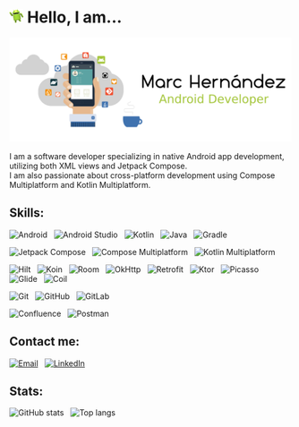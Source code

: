 <!-- Icon & intro -->
<h1 align="left">
  <picture>
    <source media="(prefers-color-scheme: dark)" srcset="./hi_android_robot.png" height="25">
    <img alt="" src="./hi_android_robot.png" height="25">
  </picture>
  Hello, I am...
</h1>

<!-- Header picture -->
<picture>
  <source media="(prefers-color-scheme: dark)" srcset="./dark_mode_header.png">
  <img alt="Marc Hernández" src="./light_mode_header.png">
</picture>

<!-- Text only -->
I am a software developer specializing in native Android app development, utilizing both XML views and Jetpack Compose.<br />
I am also passionate about cross-platform development using Compose Multiplatform and Kotlin Multiplatform.

<!-- Skills -->
## Skills:
<div>
<!-- Android -->
<a>
  <picture>
    <source media="(prefers-color-scheme: dark)" srcset="https://img.shields.io/badge/-Android-333333?style=plastic&logo=android" height="22">
    <img alt="Android" src="https://img.shields.io/badge/-Android-333333?style=plastic&logo=android" height="22">
  </picture>
</a>
&nbsp;
<!-- Android Studio -->
<a>
  <picture>
    <source media="(prefers-color-scheme: dark)" srcset="https://img.shields.io/badge/-Android%20Studio-333333?style=plastic&logo=android-studio" height="22">
    <img alt="Android Studio" src="https://img.shields.io/badge/-Android%20Studio-333333?style=plastic&logo=android-studio" height="22">
  </picture>
</a>
&nbsp;
<!-- Kotlin -->
<a>
  <picture>
    <source media="(prefers-color-scheme: dark)" srcset="https://img.shields.io/badge/-Kotlin-333333?style=plastic&logo=kotlin" height="22">
    <img alt="Kotlin" src="https://img.shields.io/badge/-Kotlin-333333?style=plastic&logo=kotlin" height="22">
  </picture>
</a>
&nbsp;
<!-- Java -->
<a>
  <picture>
    <source media="(prefers-color-scheme: dark)" srcset="https://img.shields.io/badge/-Java-333333?style=plastic&logo=openjdk" height="22">
    <img alt="Java" src="https://img.shields.io/badge/-Java-333333?style=plastic&logo=openjdk" height="22">
  </picture>
</a>
&nbsp;
<!-- Gradle -->
<a>
  <picture>
    <source media="(prefers-color-scheme: dark)" srcset="https://img.shields.io/badge/-Gradle-333333?style=plastic&logo=gradle" height="22">
    <img alt="Gradle" src="https://img.shields.io/badge/-Gradle-333333?style=plastic&logo=gradle" height="22">
  </picture>
</a>
&nbsp;
</div>
<p></p>

<div>
<!-- Jetpack Compose -->
<a>
  <picture>
    <source media="(prefers-color-scheme: dark)" srcset="https://img.shields.io/badge/-Jetpack%20Compose-333333?style=plastic&logo=jetpackcompose" height="22">
    <img alt="Jetpack Compose" src="https://img.shields.io/badge/-Jetpack%20Compose-333333?style=plastic&logo=jetpackcompose" height="22">
  </picture>
</a>
&nbsp;
<!-- Compose Multiplatform -->
<a>
  <picture>
    <source media="(prefers-color-scheme: dark)" srcset="https://img.shields.io/badge/-Compose%20Multiplatform-333333?style=plastic&logo=jetpackcompose" height="22">
    <img alt="Compose Multiplatform" src="https://img.shields.io/badge/-Compose%20Multiplatform-333333?style=plastic&logo=jetpackcompose" height="22">
  </picture>
</a>
&nbsp;
<!-- Kotlin Multiplatform -->
<a>
  <picture>
    <source media="(prefers-color-scheme: dark)" srcset="https://img.shields.io/badge/-Kotlin%20Multiplatform-333333?style=plastic&logo=kotlin" height="22">
    <img alt="Kotlin Multiplatform" src="https://img.shields.io/badge/-Kotlin%20Multiplatform-333333?style=plastic&logo=kotlin" height="22">
  </picture>
</a>
&nbsp;
</div>
<p></p>

<div>
<!-- Hilt -->
<a>
  <picture>
    <source media="(prefers-color-scheme: dark)" srcset="https://img.shields.io/badge/-Hilt-333333?style=plastic" height="22">
    <img alt="Hilt" src="https://img.shields.io/badge/-Hilt-333333?style=plastic" height="22">
  </picture>
</a>
&nbsp;
<!-- Koin -->
<a>
  <picture>
    <source media="(prefers-color-scheme: dark)" srcset="https://img.shields.io/badge/-Koin-333333?style=plastic" height="22">
    <img alt="Koin" src="https://img.shields.io/badge/-Koin-333333?style=plastic" height="22">
  </picture>
</a>
&nbsp;
<!-- Room -->
<a>
  <picture>
    <source media="(prefers-color-scheme: dark)" srcset="https://img.shields.io/badge/-Room-333333?style=plastic" height="22">
    <img alt="Room" src="https://img.shields.io/badge/-Room-333333?style=plastic" height="22">
  </picture>
</a>
&nbsp;
<!-- OkHttp -->
<a>
  <picture>
    <source media="(prefers-color-scheme: dark)" srcset="https://img.shields.io/badge/-OkHttp-333333?style=plastic" height="22">
    <img alt="OkHttp" src="https://img.shields.io/badge/-OkHttp-333333?style=plastic" height="22">
  </picture>
</a>
&nbsp;
<!-- Retrofit -->
<a>
  <picture>
    <source media="(prefers-color-scheme: dark)" srcset="https://img.shields.io/badge/-Retrofit-333333?style=plastic" height="22">
    <img alt="Retrofit" src="https://img.shields.io/badge/-Retrofit-333333?style=plastic" height="22">
  </picture>
</a>
&nbsp;
<!-- Ktor -->
<a>
  <picture>
    <source media="(prefers-color-scheme: dark)" srcset="https://img.shields.io/badge/-Ktor-333333?style=plastic" height="22">
    <img alt="Ktor" src="https://img.shields.io/badge/-Ktor-333333?style=plastic" height="22">
  </picture>
</a>
&nbsp;
<!-- Picasso -->
<a>
  <picture>
    <source media="(prefers-color-scheme: dark)" srcset="https://img.shields.io/badge/-Picasso-333333?style=plastic" height="22">
    <img alt="Picasso" src="https://img.shields.io/badge/-Picasso-333333?style=plastic" height="22">
  </picture>
</a>
&nbsp;
<!-- Glide -->
<a>
  <picture>
    <source media="(prefers-color-scheme: dark)" srcset="https://img.shields.io/badge/-Glide-333333?style=plastic" height="22">
    <img alt="Glide" src="https://img.shields.io/badge/-Glide-333333?style=plastic" height="22">
  </picture>
</a>
&nbsp;
<!-- Coil -->
<a>
  <picture>
    <source media="(prefers-color-scheme: dark)" srcset="https://img.shields.io/badge/-Coil-333333?style=plastic" height="22">
    <img alt="Coil" src="https://img.shields.io/badge/-Coil-333333?style=plastic" height="22">
  </picture>
</a>
&nbsp;
</div>
<p></p>

<div>
<!-- Git -->
<a>
  <picture>
    <source media="(prefers-color-scheme: dark)" srcset="https://img.shields.io/badge/-Git-333333?style=plastic&logo=git" height="22">
    <img alt="Git" src="https://img.shields.io/badge/-Git-333333?style=plastic&logo=git" height="22">
  </picture>
</a>
&nbsp;
<!-- GitHub -->
<a>
  <picture>
    <source media="(prefers-color-scheme: dark)" srcset="https://img.shields.io/badge/-GitHub-333333?style=plastic&logo=github" height="22">
    <img alt="GitHub" src="https://img.shields.io/badge/-GitHub-333333?style=plastic&logo=github" height="22">
  </picture>
</a>
&nbsp;
<!-- GitLab -->
<a>
  <picture>
    <source media="(prefers-color-scheme: dark)" srcset="https://img.shields.io/badge/-GitLab-333333?style=plastic&logo=gitlab" height="22">
    <img alt="GitLab" src="https://img.shields.io/badge/-GitLab-333333?style=plastic&logo=gitlab" height="22">
  </picture>
</a>
&nbsp;
</div>
<p></p>

<div>
<!-- Confluence -->
<a>
  <picture>
    <source media="(prefers-color-scheme: dark)" srcset="https://img.shields.io/badge/-Confluence-333333?style=plastic&logo=confluence" height="22">
    <img alt="Confluence" src="https://img.shields.io/badge/-Confluence-333333?style=plastic&logo=confluence" height="22">
  </picture>
</a>
&nbsp;
<!-- Postman -->
<a>
  <picture>
    <source media="(prefers-color-scheme: dark)" srcset="https://img.shields.io/badge/-Postman-333333?style=plastic&logo=postman" height="22">
    <img alt="Postman" src="https://img.shields.io/badge/-Postman-333333?style=plastic&logo=postman" height="22">
  </picture>
</a>
&nbsp;
</div>

<!-- Contact me -->
## Contact me:
<p align="left">
<!-- Email -->
<a href="mailto:marc.hernandez.dev@gmail.com"><img alt="Email" src="https://img.shields.io/badge/Email-marc.hernandez.dev@gmail.com-informational?style=plastic&logo=gmail" height="21"></a>
&nbsp;
<!-- Linkedin -->
<a href="https://www.linkedin.com/in/marc-hernandez-armengod/"><img alt="LinkedIn" src="https://img.shields.io/badge/LinkedIn-Marc%20Hernández%20Armengod-informational?style=plastic&logo=linkedin" height="21"></a>
&nbsp;
<!-- Twitter -->
<!--<a href="https://twitter.com/marchernandez83/"><img alt="Twitter" src="https://img.shields.io/badge/Twitter-@marchernandez83-informational?style=plastic&logo=twitter" height="21"></a>
</p> -->

<!-- Stats -->
## Stats:
<!-- GitHub stats - dark & clear -->
<a>
  <picture>
    <source media="(prefers-color-scheme: dark)" srcset="https://github-readme-stats.vercel.app/api?username=marchdz&show_icons=true&theme=github_dark_dimmed&rank_icon=github&hide=stars&bg_color=0d1117&text_color=FFFFFF">
    <img alt="GitHub stats" src="https://github-readme-stats.vercel.app/api?username=marchdz&show_icons=true&theme=default&rank_icon=github&hide=stars">
  </picture>
</a>
&nbsp;
<!-- Top langs - dark & clear -->
<a>
  <picture>
    <source media="(prefers-color-scheme: dark)" srcset="https://github-readme-stats.vercel.app/api/top-langs/?username=marchdz&layout=compact&theme=github_dark_dimmed&bg_color=0d1117&text_color=FFFFFF">
    <img alt="Top langs" src="https://github-readme-stats.vercel.app/api/top-langs/?username=marchdz&layout=compact&theme=default">
  </picture>
</a>
